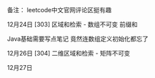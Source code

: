 备注：
leetcode中文官网评论区挺有趣


12月24日
[303] 区域和检索 - 数组不可变
前缀和

Java基础需要写点笔记
竟然连数组定义初始化都忘了

12月26日
[304] 二维区域和检索 - 矩阵不可变

12月27日







